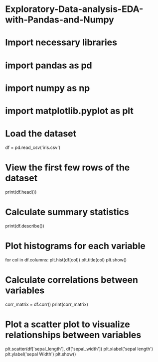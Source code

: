 # Exploratory-Data-analysis-EDA-with-Pandas-and-Numpy
# Import necessary libraries
# import pandas as pd
# import numpy as np
# import matplotlib.pyplot as plt

# Load the dataset
df = pd.read_csv('iris.csv')

# View the first few rows of the dataset
print(df.head())

# Calculate summary statistics
print(df.describe())

# Plot histograms for each variable
for col in df.columns:
plt.hist(df[col])
plt.title(col)
plt.show()

# Calculate correlations between variables
corr_matrix = df.corr()
print(corr_matrix)

# Plot a scatter plot to visualize relationships between variables
plt.scatter(df['sepal_length'], df['sepal_width'])
plt.xlabel('sepal length')
plt.ylabel('sepal Width')
plt.show()

